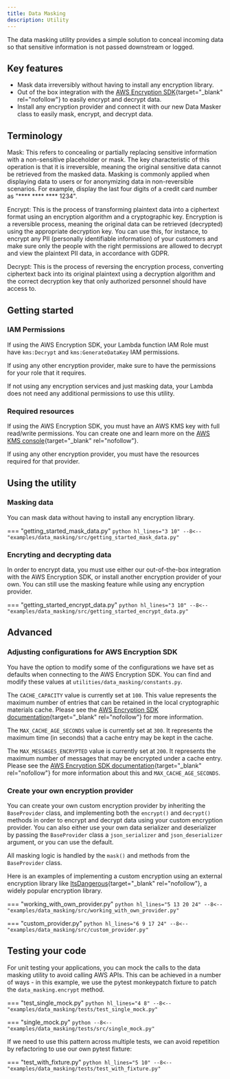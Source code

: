 ```yaml
---
title: Data Masking
description: Utility
---
```


<!-- markdownlint-disable MD051 -->

The data masking utility provides a simple solution to conceal incoming data so that sensitive information is not passed downstream or logged.

## Key features

* Mask data irreversibly without having to install any encryption library.
* Out of the box integration with the [AWS Encryption SDK](https://docs.aws.amazon.com/encryption-sdk/latest/developer-guide/introduction.html){target="_blank" rel="nofollow"} to easily encrypt and decrypt data.
* Install any encryption provider and connect it with our new Data Masker class to easily mask, encrypt, and decrypt data.

## Terminology

Mask: This refers to concealing or partially replacing sensitive information with a non-sensitive placeholder or mask. The key characteristic of this operation is that it is irreversible, meaning the original sensitive data cannot be retrieved from the masked data. Masking is commonly applied when displaying data to users or for anonymizing data in non-reversible scenarios. For example, display the last four digits of a credit card number as "**** **** **** 1234".

Encrypt: This is the process of transforming plaintext data into a ciphertext format using an encryption algorithm and a cryptographic key. Encryption is a reversible process, meaning the original data can be retrieved (decrypted) using the appropriate decryption key. You can use this, for instance, to encrypt any PII (personally identifiable information) of your customers and make sure only the people with the right permissions are allowed to decrypt and view the plaintext PII data, in accordance with GDPR.

Decrypt: This is the process of reversing the encryption process, converting ciphertext back into its original plaintext using a decryption algorithm and the correct decryption key that only authorized personnel should have access to.

## Getting started

### IAM Permissions

If using the AWS Encryption SDK, your Lambda function IAM Role must have `kms:Decrypt` and `kms:GenerateDataKey` IAM permissions.

If using any other encryption provider, make sure to have the permissions for your role that it requires.

If not using any encryption services and just masking data, your Lambda does not need any additional permissions to use this utility.

### Required resources

If using the AWS Encryption SDK, you must have an AWS KMS key with full read/write permissions. You can create one and learn more on the [AWS KMS console](https://us-east-1.console.aws.amazon.com/kms/home?region=us-east-1#/kms/home){target="_blank" rel="nofollow"}.

If using any other encryption provider, you must have the resources required for that provider.

## Using the utility

### Masking data

You can mask data without having to install any encryption library.

=== "getting_started_mask_data.py"
    ```python hl_lines="3 10"
    --8<-- "examples/data_masking/src/getting_started_mask_data.py"
    ```

### Encryting and decrypting data

In order to encrypt data, you must use either our out-of-the-box integration with the AWS Encryption SDK, or install another encryption provider of your own. You can still use the masking feature while using any encryption provider.

=== "getting_started_encrypt_data.py"
    ```python hl_lines="3 10"
    --8<-- "examples/data_masking/src/getting_started_encrypt_data.py"
    ```

## Advanced

### Adjusting configurations for AWS Encryption SDK

You have the option to modify some of the configurations we have set as defaults when connecting to the AWS Encryption SDK. You can find and modify these values at `utilities/data_masking/constants.py`.

The `CACHE_CAPACITY` value is currently set at `100`. This value represents the maximum number of entries that can be retained in the local cryptographic materials cache. Please see the [AWS Encryption SDK documentation](https://aws-encryption-sdk-python.readthedocs.io/en/latest/generated/aws_encryption_sdk.caches.local.html){target="_blank" rel="nofollow"} for more information.

The `MAX_CACHE_AGE_SECONDS` value is currently set at `300`. It represents the maximum time (in seconds) that a cache entry may be kept in the cache.

The `MAX_MESSAGES_ENCRYPTED` value is currently set at `200`. It represents the maximum number of messages that may be encrypted under a cache entry. Please see the [AWS Encryption SDK documentation](https://aws-encryption-sdk-python.readthedocs.io/en/latest/generated/aws_encryption_sdk.materials_managers.caching.html#module-aws_encryption_sdk.materials_managers.caching){target="_blank" rel="nofollow"} for more information about this and `MAX_CACHE_AGE_SECONDS`.


### Create your own encryption provider

You can create your own custom encryption provider by inheriting the `BaseProvider` class, and implementing both the `encrypt()` and `decrypt()` methods in order to encrypt and decrypt data using your custom encryption provider. You can also either use your own data serializer and deserializer by passing the `BaseProvider` class a `json_serializer` and `json_deserializer` argument, or you can use the default.

All masking logic is handled by the `mask()` and methods from the `BaseProvider` class.

Here is an examples of implementing a custom encryption using an external encryption library like [ItsDangerous](https://itsdangerous.palletsprojects.com/en/2.1.x/){target="_blank" rel="nofollow"}, a widely popular encryption library.

=== "working_with_own_provider.py"
    ```python hl_lines="5 13 20 24"
    --8<-- "examples/data_masking/src/working_with_own_provider.py"
    ```

=== "custom_provider.py"
    ```python hl_lines="6 9 17 24"
    --8<-- "examples/data_masking/src/custom_provider.py"
    ```

## Testing your code

For unit testing your applications, you can mock the calls to the data masking utility to avoid calling AWS APIs. This can be achieved in a number of ways - in this example, we use the pytest monkeypatch fixture to patch the `data_masking.encrypt` method.

=== "test_single_mock.py"
    ```python hl_lines="4 8"
    --8<-- "examples/data_masking/tests/test_single_mock.py"
    ```

=== "single_mock.py"
    ```python
    --8<-- "examples/data_masking/tests/src/single_mock.py"
    ```

If we need to use this pattern across multiple tests, we can avoid repetition by refactoring to use our own pytest fixture:

=== "test_with_fixture.py"
    ```python hl_lines="5 10"
    --8<-- "examples/data_masking/tests/test_with_fixture.py"
    ```
